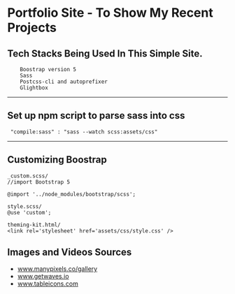 # Portfolio Site - To Show My Recent Projects

## Tech Stacks Being Used In This Simple Site.

```
    Boostrap version 5
    Sass
    Postcss-cli and autoprefixer
    Glightbox

```

<hr />

## Set up npm script to parse sass into css

```
 "compile:sass" : "sass --watch scss:assets/css"
```

<hr />

## Customizing Boostrap

```
_custom.scss/
//import Bootstrap 5

@import '../node_modules/bootstrap/scss';

style.scss/
@use 'custom';

theming-kit.html/
<link rel='stylesheet' href='assets/css/style.css' />

```

## Images and Videos Sources

- www.manypixels.co/gallery
- www.getwaves.io
- www.tableicons.com
